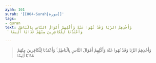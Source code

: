 ```yaml
---
ayah: 161
surah: '[[004-Surah|سورة]]'
tags:
- quran
text: وَأَخْذِهِمُ الرِّبَا وَقَدْ نُهُوا عَنْهُ وَأَكْلِهِمْ أَمْوَالَ النَّاسِ بِالْبَاطِلِ
  ۚ وَأَعْتَدْنَا لِلْكَافِرِينَ مِنْهُمْ عَذَابًا أَلِيمًا

---
```

> وَأَخْذِهِمُ الرِّبَا وَقَدْ نُهُوا عَنْهُ وَأَكْلِهِمْ أَمْوَالَ النَّاسِ بِالْبَاطِلِ ۚ وَأَعْتَدْنَا لِلْكَافِرِينَ مِنْهُمْ عَذَابًا أَلِيمًا
